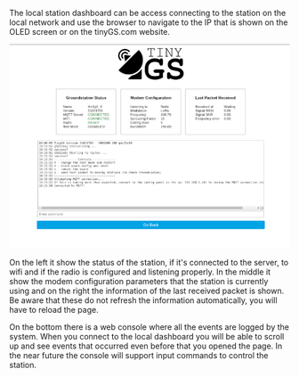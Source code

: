 The local station dashboard can be access connecting to the station on the local network and use the browser to navigate to the IP that is shown on the OLED screen or on the tinyGS.com website.

![Select folder](images/local_dashboard.png)

On the left it show the status of the station, if it's connected to the server, to wifi and if the radio is configured and listening properly. In the middle it show the modem configuration parameters that the station is currently using and on the right the information of the last received packet is shown. Be aware that these do not refresh the information automatically, you will have to reload the page.

On the bottom there is a web console where all the events are logged by the system. When you connect to the local dashboard you will be able to scroll up and see events that occurred even before that you opened the page. In the near future the console will support input commands to control the station.